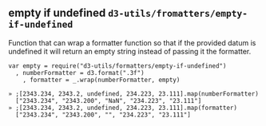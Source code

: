 ## empty if undefined  `d3-utils/fromatters/empty-if-undefined`

Function that can wrap a formatter function so that if the provided datum is undefined it will return an empty string instead of passing it the formatter.

    var empty = require("d3-utils/formatters/empty-if-undefined")
      , numberFormatter = d3.format(".3f")
        , formatter = _.wrap(numberFormatter, empty)

    » ;[2343.234, 2343.2, undefined, 234.223, 23.111].map(numberFormatter)
      ["2343.234", "2343.200", "NaN", "234.223", "23.111"]
    » ;[2343.234, 2343.2, undefined, 234.223, 23.111].map(formatter)
      ["2343.234", "2343.200", "", "234.223", "23.111"]
